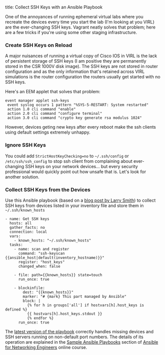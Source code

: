 title: Collect SSH Keys with an Ansible Playbook

One of the annoyances of running ephemeral virtual labs where you recreate the devices every time you start the lab (I'm looking at you VIRL) are the ever-changing SSH keys. Vagrant neatly solves that problem; here are a few tricks if you're using some other staging infrastructure.

### Create SSH Keys on Reload

A major nuisances of running a virtual copy of Cisco IOS in VIRL is the lack of persistent storage of SSH keys (I am positive they are permanently stored in the CSR 1000V disk image). The SSH keys are not stored in router configuration and as the only information that's retained across VIRL simulations is the router configuration the routers usually get started with no SSH keys.

Here's an EEM applet that solves that problem:

    event manager applet ssh-keys
     event syslog occurs 1 pattern "%SYS-5-RESTART: System restarted"
     action 1.0 cli command "enable"
     action 2.0 cli command "configure terminal"
     action 3.0 cli command "crypto key generate rsa modulus 1024"

However, devices geting new keys after every reboot make the ssh clients using default settings extremely unhappy.

### Ignore SSH Keys

You could add `StrictHostKeyChecking=no` to `~/.ssh/config` or `/etc/ssh/ssh_config` to stop ssh client from complaining about ever-changing SSH keys on your network devices... but every security professional would quickly point out how unsafe that is. Let's look for another solution.

### Collect SSH Keys from the Devices

Use this Ansible playbook (based on a [blog post by Larry Smith](http://everythingshouldbevirtual.com/ansible-ssh-known-host-keys)) to collect SSH keys from devices listed in your inventory file and store them in `~/.ssh/known_hosts`

```
- name: Get SSH keys  
  hosts: all  
  gather_facts: no  
  connection: local  
  vars:  
    - known_hosts: "~/.ssh/known_hosts"  
  tasks:  
    - name: scan and register  
      command: "ssh-keyscan {{ansible_host|default(inventory_hostname)}}"  
      register: "host_keys"  
      changed_when: false  

    - file: path={{known_hosts}} state=touch  
      run_once: true  

    - blockinfile:  
        dest: "{{known_hosts}}"  
        marker: "# {mark} This part managed by Ansible"  
        block: |  
          {% for h in groups['all'] if hostvars[h].host_keys is defined %}  
          {{ hostvars[h].host_keys.stdout }}  
          {% endfor %}  
      run_once: true
```

The [latest version of the playbook](https://github.com/ipspace/NetOpsWorkshop/tree/master/tools/ssh-keys) correctly handles missing devices and SSH servers running on non-default port numbers. The details of its operation are explained in the [Sample Ansible Playbooks](https://my.ipspace.net/bin/list?id=AnsibleOC#SAMPLES) section of [Ansible for Networking Engineers](https://www.ipspace.net/Ansible_for_Networking_Engineers) online course.